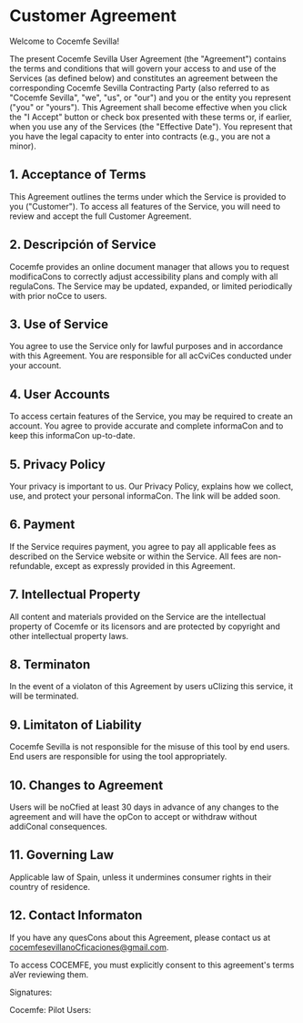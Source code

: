 # Customer Agreement
Welcome to Cocemfe Sevilla!

The present Cocemfe Sevilla User Agreement (the "Agreement") contains the terms
and conditions that will govern your access to and use of the Services (as defined
below) and constitutes an agreement between the corresponding Cocemfe Sevilla
Contracting Party (also referred to as "Cocemfe Sevilla", "we", "us", or "our") and you
or the entity you represent ("you" or "yours"). This Agreement shall become effective
when you click the "I Accept" button or check box presented with these terms or, if
earlier, when you use any of the Services (the "Effective Date"). You represent that you
have the legal capacity to enter into contracts (e.g., you are not a minor).

## 1. Acceptance of Terms

This Agreement outlines the terms under which the Service is provided to you ("Customer").
To access all features of the Service, you will need to review and accept the full Customer
Agreement.

## 2. Descripción of Service

Cocemfe provides an online document manager that allows you to request modificaCons to
correctly adjust accessibility plans and comply with all regulaCons. The Service may be
updated, expanded, or limited periodically with prior noCce to users.

## 3. Use of Service

You agree to use the Service only for lawful purposes and in accordance with this Agreement.
You are responsible for all acCviCes conducted under your account.

## 4. User Accounts

To access certain features of the Service, you may be required to create an account. You agree
to provide accurate and complete informaCon and to keep this informaCon up-to-date.

## 5. Privacy Policy

Your privacy is important to us. Our Privacy Policy, explains how we collect, use, and protect
your personal informaCon. The link will be added soon.

## 6. Payment

If the Service requires payment, you agree to pay all applicable fees as described on the
Service website or within the Service. All fees are non-refundable, except as expressly
provided in this Agreement.

## 7. Intellectual Property

All content and materials provided on the Service are the intellectual property of Cocemfe or
its licensors and are protected by copyright and other intellectual property laws.

## 8. Terminaton

In the event of a violaton of this Agreement by users uClizing this service, it will be terminated.
## 9. Limitaton of Liability

Cocemfe Sevilla is not responsible for the misuse of this tool by end users. End users are
responsible for using the tool appropriately.

## 10. Changes to Agreement

Users will be noCfied at least 30 days in advance of any changes to the agreement and will
have the opCon to accept or withdraw without addiConal consequences.

## 11. Governing Law

Applicable law of Spain, unless it undermines consumer rights in their country of residence.

## 12. Contact Informaton

If you have any quesCons about this Agreement, please contact us at
cocemfesevillanoCficaciones@gmail.com.

To access COCEMFE, you must explicitly consent to this agreement's terms aVer reviewing
them.

Signatures:

Cocemfe:
Pilot Users: